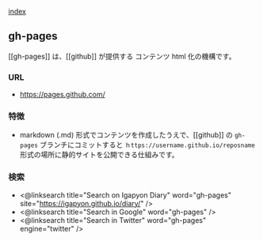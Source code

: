 [index](https://igapyon.github.io/diary/keyword/index.html)

## gh-pages

[[gh-pages]] は、[[github]] が提供する コンテンツ html 化の機構です。

### URL

* https://pages.github.com/

### 特徴

* markdown (.md) 形式でコンテンツを作成したうえで、[[github]] の `gh-pages` ブランチにコミットすると `ｈttps://username.github.io/reposname` 形式の場所に静的サイトを公開できる仕組みです。

### 検索

* <@linksearch title="Search on Igapyon Diary" word="gh-pages" site="https://igapyon.github.io/diary/" />
* <@linksearch title="Search in Google" word="gh-pages" />
* <@linksearch title="Search in Twitter" word="gh-pages" engine="twitter" />
